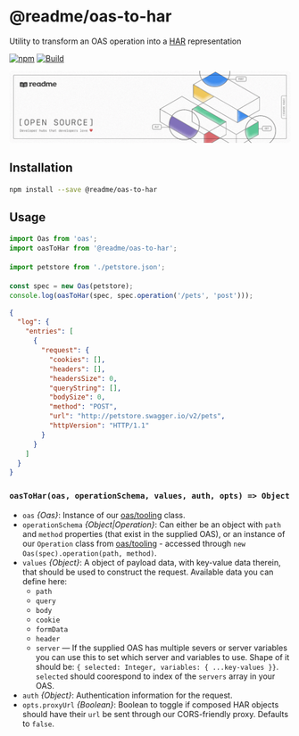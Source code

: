 # @readme/oas-to-har

Utility to transform an OAS operation into a [HAR](http://www.softwareishard.com/blog/har-12-spec/) representation

[![npm](https://img.shields.io/npm/v/@readme/oas-to-har)](https://npm.im/@readme/oas-to-har) [![Build](https://github.com/readmeio/oas/workflows/CI/badge.svg)](https://github.com/readmeio/oas/tree/main/packages/oas-to-har)

<a href="https://readme.com">
<picture>
  <source media="(prefers-color-scheme: dark)" srcset="https://raw.githubusercontent.com/readmeio/.github/main/oss-header-dark.png">
  <source media="(prefers-color-scheme: light)" srcset="https://raw.githubusercontent.com/readmeio/.github/main/oss-header.png">
  <img alt="ReadMe Open Source" src="https://raw.githubusercontent.com/readmeio/.github/main/oss-header.png">
</picture>
</a>

## Installation

```sh
npm install --save @readme/oas-to-har
```

## Usage

```js
import Oas from 'oas';
import oasToHar from '@readme/oas-to-har';

import petstore from './petstore.json';

const spec = new Oas(petstore);
console.log(oasToHar(spec, spec.operation('/pets', 'post')));
```

```json
{
  "log": {
    "entries": [
      {
        "request": {
          "cookies": [],
          "headers": [],
          "headersSize": 0,
          "queryString": [],
          "bodySize": 0,
          "method": "POST",
          "url": "http://petstore.swagger.io/v2/pets",
          "httpVersion": "HTTP/1.1"
        }
      }
    ]
  }
}
```

### `oasToHar(oas, operationSchema, values, auth, opts) => Object`

- `oas` _{Oas}_: Instance of our [oas/tooling](https://npm.im/oas) class.
- `operationSchema` _{Object\|Operation}_: Can either be an object with `path` and `method` properties (that exist in the supplied OAS), or an instance of our `Operation` class from [oas/tooling](https://npm.im/oas) - accessed through `new Oas(spec).operation(path, method)`.
- `values` _{Object}_: A object of payload data, with key-value data therein, that should be used to construct the request. Available data you can define here:
  - `path`
  - `query`
  - `body`
  - `cookie`
  - `formData`
  - `header`
  - `server` &mdash; If the supplied OAS has multiple severs or server variables you can use this to set which server and variables to use. Shape of it should be: `{ selected: Integer, variables: { ...key-values }}`. `selected` should coorespond to index of the `servers` array in your OAS.
- `auth` _{Object}_: Authentication information for the request.
- `opts.proxyUrl` _{Boolean}_: Boolean to toggle if composed HAR objects should have their `url` be sent through our CORS-friendly proxy. Defaults to `false`.
